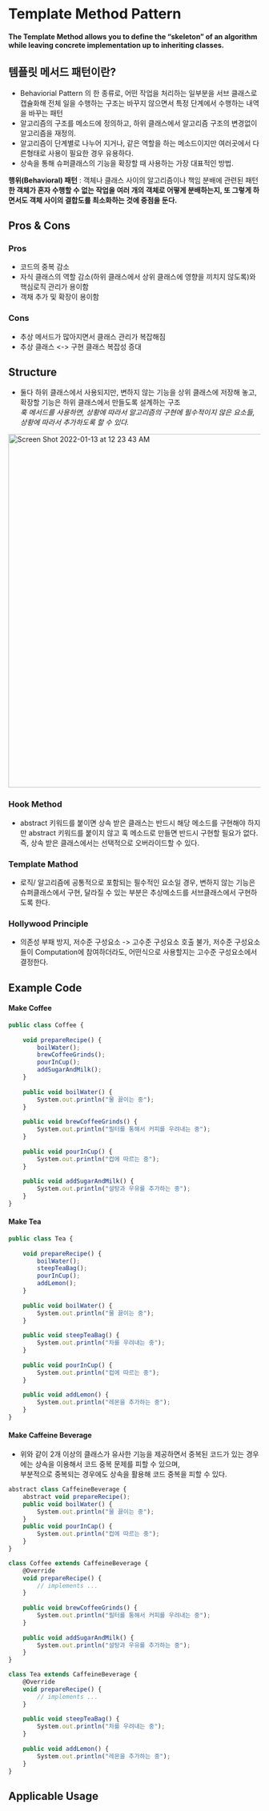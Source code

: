 # Template Method Pattern 

#### The Template Method allows you to define the “skeleton” of an algorithm while leaving concrete implementation up to inheriting classes.

## 템플릿 메서드 패턴이란?
- Behaviorial Pattern 의 한 종류로, 어떤 작업을 처리하는 일부분을 서브 클래스로 캡슐화해 전체 일을 수행하는 구조는 바꾸지 않으면서 특정 단계에서 수행하는 내역을 바꾸는 패턴
- 알고리즘의 구조를 메소드에 정의하고, 하위 클래스에서 알고리즘 구조의 변경없이 알고리즘을 재정의.
- 알고리즘이 단계별로 나누어 지거나, 같은 역할을 하는 메소드이지만 여러곳에서 다른형태로 사용이 필요한 경우 유용하다.
- 상속을 통해 슈퍼클래스의 기능을 확장할 때 사용하는 가장 대표적인 방법.

**행위(Behavioral) 패턴** :  객체나 클래스 사이의 알고리즘이나 책임 분배에 관련된 패턴 <br/>
**한 객체가 혼자 수행할 수 없는 작업을 여러 개의 객체로 어떻게 분배하는지, 또 그렇게 하면서도 객체 사이의 결합도를 최소화하는 것에 중점을 둔다.**



## Pros & Cons

### Pros

- 코드의 중복 감소 
- 자식 클래스의 역할 감소(하위 클래스에서 상위 클래스에 영향을 끼치지 않도록)와 핵심로직 관리가 용이함
- 객채 추가 및 확장이 용이함 

### Cons

- 추상 메서드가 많아지면서 클래스 관리가 복잡해짐
- 추상 클래스 <-> 구현 클래스 복잡성 증대 

## Structure 
- 둘다 하위 클래스에서 사용되지만, 변하지 않는 기능을 상위 클래스에 저장해 놓고, 확장할 기능은 하위 클래스에서 만들도록 설계하는 구조 <br/>
  *훅 메서드를 사용하면, 상황에 따라서 알고리즘의 구현에 필수적이지 않은 요소들, 상황에 따라서 추가하도록 할 수 있다.*
   


<img width="707" alt="Screen Shot 2022-01-13 at 12 23 43 AM" src="https://user-images.githubusercontent.com/84689488/149169371-d9570433-9889-4e46-b58f-aa723932339a.png">

### Hook Method
 - abstract 키워드를 붙이면 상속 받은 클래스는 반드시 해당 메소드를 구현해야 하지만 abstract 키워드를 붙이지 않고 훅 메소드로 만들면 반드시 구현할 필요가 없다. 즉, 상속 받은 클래스에서는 선택적으로 오버라이드할 수 있다.

### Template Mathod 
 - 로직/ 알고리즘에 공통적으로 포함되는 필수적인 요소일 경우, 변하지 않는 기능은 슈퍼클래스에서 구현, 달라질 수 있는 부분은 추상메소드를 서브클래스에서 구현하도록 한다.

### Hollywood Principle 
 - 의존성 부패 방지, 저수준 구성요소 -> 고수준 구성요소 호출 불가, 저수준 구성요소들이 Computation에 참여하더라도, 어떤식으로 사용할지는 고수준 구성요소에서 결정한다.

## Example Code

#### Make Coffee

```js
public class Coffee {
    
    void prepareRecipe() {
        boilWater();
        brewCoffeeGrinds();
        pourInCup();
        addSugarAndMilk();
    }
    
    public void boilWater() {
        System.out.println("물 끓이는 중");
    }
    
    public void brewCoffeeGrinds() {
        System.out.println("필터를 통해서 커피를 우려내는 중");
    }
    
    public void pourInCup() {
        System.out.println("컵에 따르는 중");
    }
    
    public void addSugarAndMilk() {
        System.out.println("설탕과 우유를 추가하는 중");
    }
}
```

#### Make Tea

```js
public class Tea {
    
    void prepareRecipe() {
        boilWater();
        steepTeaBag();
        pourInCup();
        addLemon();
    }
    
    public void boilWater() {
        System.out.println("물 끓이는 중");
    }
    
    public void steepTeaBag() {
        System.out.println("차를 우려내는 중");
    }
    
    public void pourInCup() {
        System.out.println("컵에 따르는 중");
    }
    
    public void addLemon() {
        System.out.println("레몬을 추가하는 중");
    }
}
```

#### Make Caffeine Beverage
- 위와 같이 2개 이상의 클래스가 유사한 기능을 제공하면서 중복된 코드가 있는 경우에는 상속을 이용해서 코드 중복 문제를 피할 수 있으며, <br/>
  부분적으로 중복되는 경우에도 상속을 활용해 코드 중복을 피할 수 있다.

```js
abstract class CaffeineBeverage {
    abstract void prepareRecipe();
    public void boilWater() {
        System.out.println("물 끓이는 중");
    }
    public void pourInCap() {
        System.out.println("컵에 따르는 중");
    }
} 

class Coffee extends CaffeineBeverage {
    @Override
    void prepareRecipe() {
        // implements ...
    }
    
    public void brewCoffeeGrinds() {
        System.out.println("필터를 통해서 커피를 우려내는 중");
    }
    
    public void addSugarAndMilk() {
        System.out.println("설탕과 우유를 추가하는 중");
    }
}

class Tea extends CaffeineBeverage {
    @Override
    void prepareRecipe() {
        // implements ...
    }
    
    public void steepTeaBag() {
        System.out.println("차를 우려내는 중");
    }
    
    public void addLemon() {
        System.out.println("레몬을 추가하는 중");
    }
}
```


## Applicable Usage

